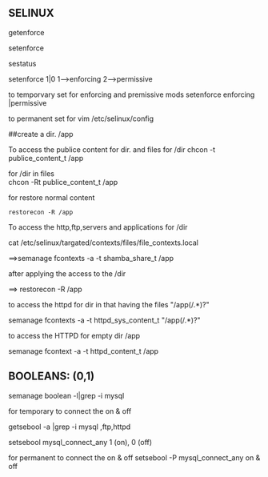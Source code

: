 SELINUX
---------

getenforce

setenforce

sestatus

setenforce 1|0 
   1-->enforcing
   2-->permissive

 to temporvary set for enforcing and premissive mods 
    setenforce enforcing |permissive

 to permanent set for
    vim /etc/selinux/config

##create a dir. /app

 To access the publice content for dir. and files
   for /dir
   chcon -t publice_content_t /app

  for /dir in files  
   chcon -Rt publice_content_t /app

  for restore normal content 

    restorecon -R /app

To access the http,ftp,servers and applications for /dir

 cat /etc/selinux/targated/contexts/files/file_contexts.local

 ==>semanage fcontexts -a -t shamba_share_t /app

 after applying the access to the /dir

 ==> restorecon -R /app

 to access the httpd for dir in that having the files "/app(/.*)?"

  semanage fcontexts -a -t httpd_sys_content_t "/app(/.*)?"

 to access the HTTPD for empty dir /app

semanage fcontext -a -t httpd_content_t /app


BOOLEANS: (0,1)
------------
 semanage boolean -l|grep -i mysql
 
  for temporary to connect the on & off 

 getsebool -a |grep -i mysql ,ftp,httpd

 setsebool mysql_connect_any 1 (on), 0 (off)
  
  for permanent to connect the on & off
  setsebool -P mysql_connect_any on & off


